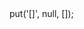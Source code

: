 <?php

use Appwrite\Client;
use Appwrite\Services\Bar;

$client = new Client();

$client
;

$bar = new Bar($client);

$result = $bar->put('[]', null, []);